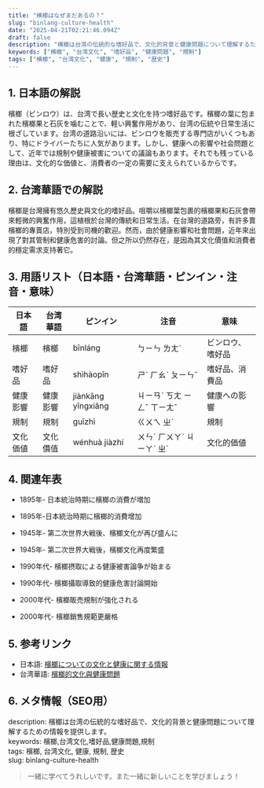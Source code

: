 ```yaml
---
title: "檳榔はなぜまだあるの？"
slug: "binlang-culture-health"
date: "2025-04-21T02:21:46.094Z"
draft: false
description: "檳榔は台湾の伝統的な嗜好品で、文化的背景と健康問題について理解するための情報を提供します。"
keywords: ["檳榔", "台湾文化", "嗜好品", "健康問題", "規制"]
tags: ["檳榔", "台湾文化", "健康", "規制", "歴史"]
---
```


## 1. 日本語の解説  
檳榔（ビンロウ）は、台湾で長い歴史と文化を持つ嗜好品です。檳榔の葉に包まれた檳榔果と石灰を噛むことで、軽い興奮作用があり、台湾の伝統や日常生活に根ざしています。台湾の道路沿いには、ビンロウを販売する専門店がいくつもあり、特にドライバーたちに人気があります。しかし、健康への影響や社会問題として、近年では規制や健康被害についての議論もあります。それでも残っている理由は、文化的な価値と、消費者の一定の需要に支えられているからです。

## 2. 台湾華語での解説  
檳榔是台灣擁有悠久歷史與文化的嗜好品。咀嚼以檳榔葉包裹的檳榔果和石灰會帶來輕微的興奮作用，這植根於台灣的傳統和日常生活。在台灣的道路旁，有許多賣檳榔的專賣店，特別受到司機的歡迎。然而，由於健康影響和社會問題，近年來出現了對其管制和健康危害的討論。但之所以仍然存在，是因為其文化價值和消費者的穩定需求支持著它。

## 3. 用語リスト（日本語・台湾華語・ピンイン・注音・意味）  

| 日本語  | 台湾華語  | ピンイン  | 注音    | 意味              |
| -------- | --------- | --------- | ------- | ----------------- |
| 檳榔      | 檳榔      | bīnláng   | ㄅㄧㄣ ㄌㄤˊ | ビンロウ、嗜好品 |
| 嗜好品    | 嗜好品    | shìhàopǐn | ㄕˋ ㄏㄠˋ ㄆㄧㄣˇ | 嗜好品、消費品 |
| 健康影響  | 健康影響  | jiànkāng yǐngxiǎng | ㄐㄧㄢˋ ㄎㄤ ㄧㄥˇ ㄒㄧㄤˇ | 健康への影響 |
| 規制      | 規制      | guīzhì    | ㄍㄨㄟ ㄓˋ | 規制              |
| 文化価値  | 文化價值  | wénhuà jiàzhí | ㄨㄣˊ ㄏㄨㄚˋ ㄐㄧㄚˋ ㄓˊ | 文化的価値   |

## 4. 関連年表  

- 1895年- 日本統治時期に檳榔の消費が増加  
- 1895年-日本統治時期に檳榔的消費增加

- 1945年- 第二次世界大戦後、檳榔文化が再び盛んに  
- 1945年- 第二次世界大戦後，檳榔文化再度繁盛

- 1990年代- 檳榔摂取による健康被害論争が始まる  
- 1990年代- 檳榔攝取導致的健康危害討論開始

- 2000年代- 檳榔販売規制が強化される  
- 2000年代- 檳榔銷售規範更嚴格

## 5. 参考リンク  

- 日本語: [檳榔についての文化と健康に関する情報](https://www.nippon.com/ja/japan-topics/c07901/)  
- 台湾華語: [檳榔的文化與健康問題](https://www.taiwannews.com.tw/ch/news/1527765)  

## 6. メタ情報（SEO用）  
description: 檳榔は台湾の伝統的な嗜好品で、文化的背景と健康問題について理解するための情報を提供します。  
keywords: 檳榔,台湾文化,嗜好品,健康問題,規制  
tags: 檳榔, 台湾文化, 健康, 規制, 歴史  
slug: binlang-culture-health  

> 一緒に学べてうれしいです。また一緒に新しいことを学びましょう！